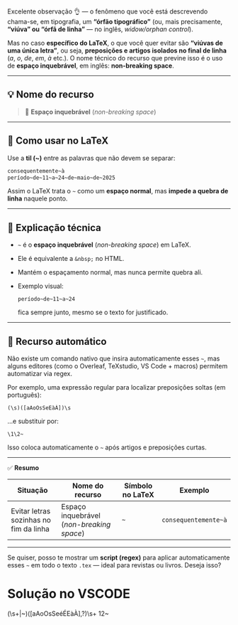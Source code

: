 Excelente observação 👌 — o fenômeno que você está descrevendo chama-se, em tipografia, um **“órfão tipográfico”** (ou, mais precisamente, **“viúva” ou “órfã de linha”** — no inglês, _widow/orphan control_).

Mas no caso **específico do LaTeX**, o que você quer evitar são **“viúvas de uma única letra”**, ou seja, **preposições e artigos isolados no final de linha** (_a_, _o_, _de_, _em_, _à_ etc.).
O nome técnico do recurso que previne isso é o uso de **espaço inquebrável**, em inglês: **non-breaking space**.

---

## 💡 Nome do recurso

> 🔸 **Espaço inquebrável** (_non-breaking space_)

---

## 🧩 Como usar no LaTeX

Use a **til (~)** entre as palavras que não devem se separar:

```latex
consequentemente~à
período~de~11~a~24~de~maio~de~2025
```

Assim o LaTeX trata o `~` como um **espaço normal**, mas **impede a quebra de linha** naquele ponto.

---

## 🧠 Explicação técnica

- `~` é o **espaço inquebrável** (_non-breaking space_) em LaTeX.
- Ele é equivalente a `&nbsp;` no HTML.
- Mantém o espaçamento normal, mas nunca permite quebra ali.
- Exemplo visual:

  ```
  período~de~11~a~24
  ```

  fica sempre junto, mesmo se o texto for justificado.

---

## 🧱 Recurso automático

Não existe um comando nativo que insira automaticamente esses `~`,
mas alguns editores (como o Overleaf, TeXstudio, VS Code + macros) permitem automatizar via regex.

Por exemplo, uma expressão regular para localizar preposições soltas (em português):

```
(\s)([aAoOsSeEàÀ])\s
```

…e substituir por:

```
\1\2~
```

Isso coloca automaticamente o `~` após artigos e preposições curtas.

---

✅ **Resumo**

| Situação                               | Nome do recurso                           | Símbolo no LaTeX | Exemplo              |
| -------------------------------------- | ----------------------------------------- | ---------------- | -------------------- |
| Evitar letras sozinhas no fim da linha | Espaço inquebrável (_non-breaking space_) | `~`              | `consequentemente~à` |

---

Se quiser, posso te mostrar um **script (regex)** para aplicar automaticamente esses `~` em todo o texto `.tex` — ideal para revistas ou livros. Deseja isso?

# Solução no VSCODE

(\s+|~)([aAoOsSeéÉEàÀ],?)\s+
$1$2~
